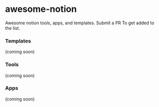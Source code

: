 # awesome-notion

Awesome notion tools, apps, and templates. Submit a PR To get added to the list.

### Templates
(coming soon)


### Tools
(coming soon)


### Apps
(coming soon)
